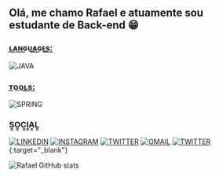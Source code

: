 ## Olá, me chamo Rafael e atuamente sou estudante de Back-end 😁



### ʟ͟ᴀ͟ɴ͟ɢ͟ᴜ͟ᴀ͟ɢ͟ᴇ͟s͟:͟

  ![JAVA](https://img.shields.io/badge/Java-ED8B00?style=for-the-badge&logo=openjdk&logoColor=white
)

### ᴛ͟ᴏ͟ᴏ͟ʟ͟s͟:͟

![SPRING](https://img.shields.io/badge/Spring-6DB33F?style=for-the-badge&logo=spring&logoColor=white
)

### S͇O͇C͇I͇A͇L͇
[![LINKEDIN](https://img.shields.io/badge/LinkedIn-0077B5?style=for-the-badge&logo=linkedin&logoColor=white)](https://www.linkedin.com/in/rafaelsaibro/)
[![INSTAGRAM](https://img.shields.io/badge/Instagram-E4405F?style=for-the-badge&logo=instagram&logoColor=white)](https://www.instagram.com/rafasaibro/)
[![TWITTER](https://img.shields.io/badge/Twitter-1DA1F2?style=for-the-badge&logo=twitter&logoColor=white)](https://twitter.com/rafszera_)
[![GMAIL](https://img.shields.io/badge/Gmail-D14836?style=for-the-badge&logo=gmail&logoColor=white)](mailto:rafaelsaibro1@gmail.com)
[![TWITTER](https://img.shields.io/badge/Twitter-1DA1F2?style=for-the-badge&logo=twitter&logoColor=white)](https://twitter.com/rafszera/){:target="_blank"}



![Rafael GitHub stats](https://github-readme-stats.vercel.app/api?username=rafszera&show_icons=true&theme=nightowl)

